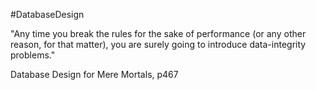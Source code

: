 #DatabaseDesign 

"Any time you break the rules for the sake of performance (or any other reason, for that matter), you are surely going to introduce data-integrity problems."

Database Design for Mere Mortals, p467